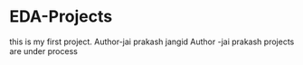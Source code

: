 # EDA-Projects
this is my first project. 
Author-jai prakash jangid
Author -jai prakash
projects are under process

